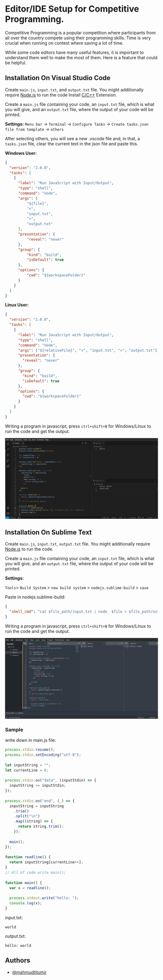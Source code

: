# Editor/IDE Setup for Competitive Programming.

Competitive Programming is a popular competition where participants from all over the country compete using their programming skills. Time is very crucial when running on contest where saving a lot of time.

While some code editors have many useful features, it is important to understand them well to make the most of them. Here is a feature that could be helpful.

## Installation On Visual Studio Code

Create `main.js`, `input.txt`, and `output.txt` file.
You might additionally require [Node.js](https://nodejs.org/en/download) to run the code
Install [C/C++](https://marketplace.visualstudio.com/items?itemName=ms-vscode.cpptools) Extension.

Create a `main.js` file containing your code, an `input.txt` file, which is what you will give, and an `output.txt` file, where the output of your code will be printed.

**Settings:**
`Menu bar` -> `Terminal` -> `Configure Tasks` -> `Create tasks.json file from template` -> `others`

After selecting others, you will see a new .vscode file and, in that, a `tasks.json` file, clear the current text in the json file and paste this.

**Windows User:**

```JSON
{
  "version": "2.0.0",
  "tasks": [
    {
      "label": "Run JavaScript with Input/Output",
      "type": "shell",
      "command": "node",
      "args": [
          "${file}",
          "<",
          "input.txt",
          ">",
          "output.txt"
      ],
      "presentation": {
          "reveal": "never"
      },
      "group": {
          "kind": "build",
          "isDefault": true
      },
      "options": {
          "cwd": "${workspaceFolder}"
      }
    }
  ]
}
```

**Linux User:**

```json
{
  "version": "2.0.0",
  "tasks": [
    {
      "label": "Run JavaScript with Input/Output",
      "type": "shell",
      "command": "node",
      "args": ["${relativeFile}", "<", "input.txt", ">", "output.txt"],
      "presentation": {
        "reveal": "never"
      },
      "group": {
        "kind": "build",
        "isDefault": true
      },
      "options": {
        "cwd": "${workspaceFolder}"
      }
    }
  ]
}
```

Writing a program in javascript, press `ctrl+shift+B` for Windows/Linux to run the code and get the output.

![vs-code](./image/js-vscode.png)

## Installation On Sublime Text

Create `main.js`, `input.txt`, `output.txt` file.
You might additionally require [Node.js](https://nodejs.org/en/download) to run the code.

Create a `main.js` file containing your code, an `input.txt` file, which is what you will give, and an `output.txt` file, where the output of your code will be printed.

**Settings:**

`Tools`> `Build System` > `new build system` > `nodejs.sublime-build` > `save`

Paste in nodejs.sublime-build:

```json
{
  "shell_cmd": "cat $file_path/input.txt | node  $file > $file_path/output.txt"
}
```

Writing a program in javascript, press `ctrl+shift+B` for Windows/Linux to run the code and get the output.

![sublime-text](./image/js-sublime.png)

### Sample

write down in main.js file:

```javascript
process.stdin.resume();
process.stdin.setEncoding("utf-8");

let inputString = "";
let currentLine = 0;

process.stdin.on("data", (inputStdin) => {
  inputString += inputStdin;
});

process.stdin.on("end", (_) => {
  inputString = inputString
    .trim()
    .split("\n")
    .map((string) => {
      return string.trim();
    });

  main();
});

function readline() {
  return inputString[currentLine++];
}
// All of code write main();

function main() {
  var x = readline();

  process.stdout.write("hello: ");
  console.log(x);
}
```

input.txt:

```
world
```

output.txt:

```
hello: world
```

## Authors

- [@mahmudtitumir](https://www.github.com/mahmudtitumir)
